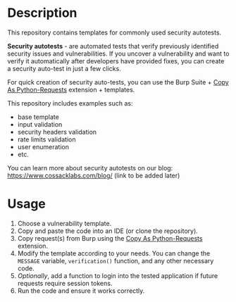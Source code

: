 # Description

This repository contains templates for commonly used security autotests.

**Security autotests** - are automated tests that verify previously identified security issues and vulnerabilities. If you uncover a vulnerability and want to verify it automatically after developers have provided fixes, you can create a security auto-test in just a few clicks.

For quick creation of security auto-tests, you can use the Burp Suite + [Copy As Python-Requests](https://github.com/portswigger/copy-as-python-requests) extension + templates. 

This repository includes examples such as:
- base template
- input validation
- security headers validation
- rate limits validation
- user enumeration
- etc.

You can learn more about security autotests on our blog: https://www.cossacklabs.com/blog/ (link to be added later)

# Usage
1. Choose a vulnerability template.
2. Copy and paste the code into an IDE (or clone the repository).
3. Copy request(s) from Burp using the [Copy As Python-Requests](https://github.com/portswigger/copy-as-python-requests) extension.
4. Modify the template according to your needs. You can change the `MESSAGE` variable, `verification()` function, and any other necessary code.
5. *Optionally*, add a function to login into the tested application if future requests require session tokens.
6. Run the code and ensure it works correctly.

